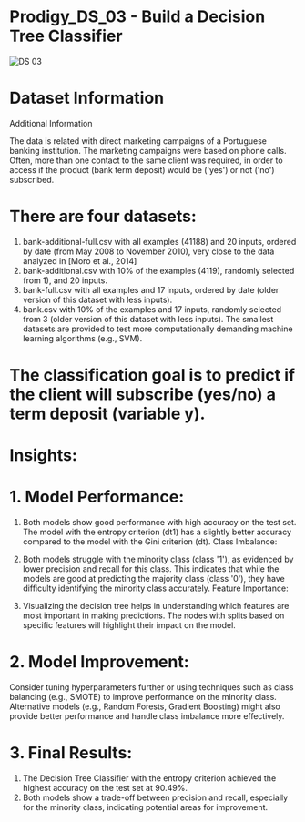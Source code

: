 # Prodigy_DS_03  - Build a Decision Tree Classifier 
![DS 03](https://github.com/user-attachments/assets/5d87c476-3b3d-4694-bbac-c3c63733eb4f)


# Dataset Information
Additional Information

The data is related with direct marketing campaigns of a Portuguese banking institution. The marketing campaigns were based on phone calls. Often, more than one contact to the same client was required, in order to access if the product (bank term deposit) would be ('yes') or not ('no') subscribed. 

# There are four datasets: 
1) bank-additional-full.csv with all examples (41188) and 20 inputs, ordered by date (from May 2008 to November 2010), very close to the data analyzed in [Moro et al., 2014]
2) bank-additional.csv with 10% of the examples (4119), randomly selected from 1), and 20 inputs.
3) bank-full.csv with all examples and 17 inputs, ordered by date (older version of this dataset with less inputs). 
4) bank.csv with 10% of the examples and 17 inputs, randomly selected from 3 (older version of this dataset with less inputs). 
The smallest datasets are provided to test more computationally demanding machine learning algorithms (e.g., SVM). 

# The classification goal is to predict if the client will subscribe (yes/no) a term deposit (variable y).

# Insights: 

# 1. Model Performance:

1. Both models show good performance with high accuracy on the test set. The model with the entropy criterion (dt1) has a slightly better accuracy compared to the model with the Gini criterion (dt).
   Class Imbalance:

2. Both models struggle with the minority class (class '1'), as evidenced by lower precision and recall for this class. This indicates that while the models are good at predicting the majority class (class '0'), 
   they have difficulty identifying the minority class accurately.
   Feature Importance:

3. Visualizing the decision tree helps in understanding which features are most important in making predictions. The nodes with splits based on specific features will highlight their impact on the model.

# 2. Model Improvement:

Consider tuning hyperparameters further or using techniques such as class balancing (e.g., SMOTE) to improve performance on the minority class.
Alternative models (e.g., Random Forests, Gradient Boosting) might also provide better performance and handle class imbalance more effectively.

# 3. Final Results:

1. The Decision Tree Classifier with the entropy criterion achieved the highest accuracy on the test set at 90.49%.
2. Both models show a trade-off between precision and recall, especially for the minority class, indicating potential areas for improvement.
